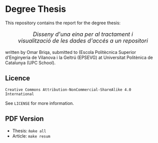# Degree Thesis

This repository contains the report for the degree thesis:

<p align="center" style="font-size:large;">
<i>Disseny d'una eina per al tractament i <br />
visualització de les dades d'accés a un repositori</i>
</p>

written by Omar Briqa, submitted to (Escola Politècnica Superior d'Enginyeria de Vilanova i la Geltrú (EPSEVG) at Universitat Politènica de Catalunya (UPC School).

## Licence

`Creative Commons Attribution-NonCommercial-ShareAlike 4.0 International
`

See `LICENSE` for more information.

## PDF Version

- Thesis: `m̀ake all`
- Article: `make resum`
